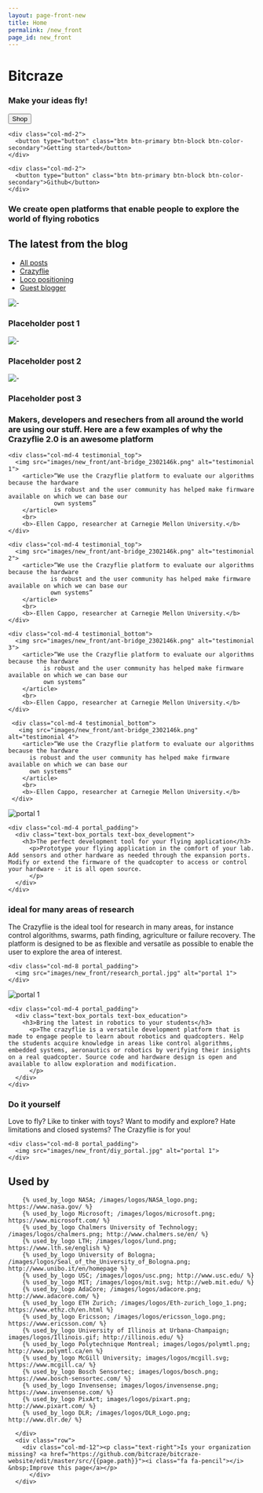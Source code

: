 ```yaml
---
layout: page-front-new
title: Home
permalink: /new_front
page_id: new_front
---
```


<div class="container-fluid front-top-banner">
  <div class="row">
      <div class="col-md-9 header_text">
            <div class="hide_element"><h1>Bitcraze</h1></div>
            <h3>Make your ideas fly!</h3>
      </div>
  </div>

  <div class="row">
    <div class="col-md-2">
      <button type="button" class="btn btn-primary btn-block btn-color-primary">Shop</button>
    </div>

    <div class="col-md-2">
      <button type="button" class="btn btn-primary btn-block btn-color-secondary">Getting started</button>
    </div>

    <div class="col-md-2">
      <button type="button" class="btn btn-primary btn-block btn-color-secondary">Github</button>
    </div>
  </div>

  <div class="row">
    <div class="col-md-4 pull-right">
      <div class="text-box_value_proposition">
        <h3>We create open platforms that enable people to explore the world of flying robotics</h3>
      </div>
    </div>
  </div>
</div>

<!--Blog-->
<div class="container-fluid blog-section scroll-point">
  <div class="row">
    <div class="col-md-6">
      <h2>The latest from the blog</h2>
    </div>
    <div class="col-md-6">
      <div class="menu-blog-container">
        <ul class="menu-blog">
          <li class="menu-item"><a href="/blog/">All posts</a></li>
          <li class="menu-item"><a href="/category/crazyflie/">Crazyflie</a></li>
          <li class="menu-item"><a href="/category/loco-positioning/">Loco positioning</a></li>
          <li class="menu-item"><a href="/category/guest-blogger/">Guest blogger</a></li>
        </ul>
      </div>
    </div>
  </div>
  <div class="row">
    <div class="col-md-4"> 
      <!-- inject wp blog img 0 begin -->
      <div class="blog-img-container">
        <a><img src="images/new_front/ant-bridge_2302146k.png" alt="-"></a>
      </div>
      <h3 class="blog-title">
        <a>Placeholder post 1</a>
      </h3>      
      <!-- inject wp blog img 0 end -->       
    </div>
    <div class="col-md-4"> 
      <!-- inject wp blog img 1 begin -->
      <div class="blog-img-container">
        <a><img src="images/new_front/ant-bridge_2302146k.png" alt="-"></a>
      </div>
      <h3 class="blog-title">
        <a>Placeholder post 2</a>
      </h3>      
      <!-- inject wp blog img 1 end -->       
    </div>
    <div class="col-md-4"> 
      <!-- inject wp blog img 2 begin -->
      <div class="blog-img-container">
        <a><img src="images/new_front/ant-bridge_2302146k.png" alt="-"></a>
      </div>
      <h3 class="blog-title">
        <a>Placeholder post 3</a>
      </h3>      
      <!-- inject wp blog img 2 end -->       
    </div>
  </div>
</div>

<!--Testimonials-->
<div class="container-fluid testimonial-section scroll-point">
  <div class="row">
    <div class="col-md-4">
      <div class="text-box_testimonial">
        <h3>Makers, developers and resechers from all around the world are using our stuff. Here are a few examples of why the Crazyflie 2.0 is an awesome platform</h3>
      </div>
    </div>

    <div class="col-md-4 testimonial_top">
      <img src="images/new_front/ant-bridge_2302146k.png" alt="testimonial 1">
        <article>“We use the Crazyflie platform to evaluate our algorithms because the hardware
                 is robust and the user community has helped make firmware available on which we can base our
                 own systems”
        </article>
        <br>
        <b>-Ellen Cappo, researcher at Carnegie Mellon University.</b>
    </div>

    <div class="col-md-4 testimonial_top">
      <img src="images/new_front/ant-bridge_2302146k.png" alt="testimonial 2">
        <article>“We use the Crazyflie platform to evaluate our algorithms because the hardware
                is robust and the user community has helped make firmware available on which we can base our
                own systems”
        </article>
        <br>
        <b>-Ellen Cappo, researcher at Carnegie Mellon University.</b>
    </div>

    <div class="col-md-4 testimonial_bottom">
      <img src="images/new_front/ant-bridge_2302146k.png" alt="testimonial 3">
        <article>“We use the Crazyflie platform to evaluate our algorithms because the hardware
              is robust and the user community has helped make firmware available on which we can base our
              own systems”
        </article>
        <br>
        <b>-Ellen Cappo, researcher at Carnegie Mellon University.</b>
    </div>

     <div class="col-md-4 testimonial_bottom">
       <img src="images/new_front/ant-bridge_2302146k.png" alt="testimonial 4">
        <article>“We use the Crazyflie platform to evaluate our algorithms because the hardware
          is robust and the user community has helped make firmware available on which we can base our
          own systems”
        </article>
        <br>
        <b>-Ellen Cappo, researcher at Carnegie Mellon University.</b>
     </div>
   </div>
</div>

<!-- Portals -->

<!-- Development portal -->
<div class="container-fluid portal-section_2 scroll-point">
  <div class="row portal-section_2">
    <div class="col-md-7 col-md-offset-1 portal_padding portal_img_development">
      <img src="images/new_front/development_portal.jpg" alt="portal 1">
    </div>

    <div class="col-md-4 portal_padding">
      <div class="text-box_portals text-box_development">
        <h3>The perfect development tool for your flying application</h3>
          <p>Prototype your flying application in the comfort of your lab. Add sensors and other hardware as needed through the expansion ports. Modify or extend the firmware of the quadcopter to access or control your hardware - it is all open source.
          </p>
      </div>
    </div>
  </div>
</div>

<!-- Research portal -->
<div class="container-fluid portal-section_2 scroll-point">
  <div class="row">
    <div class="col-md-4 portal_padding">
      <div class="text-box_portals text-box_research">
        <h3>ideal for many areas of research</h3>
          <p>The Crazyflie is the ideal tool for research in many areas, for instance control algorithms, swarms, path finding, agriculture or failure recovery. The platform is designed to be as flexible and versatile as possible to enable the user to explore the area of interest.
          </p>
      </div>
    </div>

    <div class="col-md-8 portal_padding">
      <img src="images/new_front/research_portal.jpg" alt="portal 1">
    </div>
  </div>
</div>

<!-- Education portal -->
<div class="container-fluid portal-section_2 scroll-point">
  <div class="row">
    <div class="col-md-7 col-md-offset-1 portal_padding">
      <img src="images/new_front/education_portal.jpg" alt="portal 1">
    </div>

    <div class="col-md-4 portal_padding">
      <div class="text-box_portals text-box_education">
        <h3>Bring the latest in robotics to your students</h3>
          <p>The crazyflie is a versatile development platform that is made to engage people to learn about robotics and quadcopters. Help the students acquire knowledge in areas like control algorithms, embedded systems, aeronautics or robotics by verifying their insights on a real quadcopter. Source code and hardware design is open and available to allow exploration and modification.
          </p>
      </div>
    </div>
  </div>
</div>

<!-- DIY portal -->
<div class="container-fluid portal-section_2 scroll-point">
  <div class="row">
    <div class="col-md-4 portal_padding">
      <div class="text-box_portals text-box_diy">
        <h3>Do it yourself</h3>
          <p>Love to fly? Like to tinker with toys? Want to modify and explore? Hate limitations and closed systems? The Crazyflie is for you!
          </p>
      </div>
    </div>

    <div class="col-md-8 portal_padding">
      <img src="images/new_front/diy_portal.jpg" alt="portal 1">
    </div>
  </div>
</div>

  <!-- Portals end -->


<div class="container-fluid used-by-section">
    <div class="row">
        <div class="col-md-12">
            <h2>Used by</h2>
        </div>

        {% used_by_logo NASA; /images/logos/NASA_logo.png; https://www.nasa.gov/ %}
        {% used_by_logo Microsoft; /images/logos/microsoft.png; https://www.microsoft.com/ %}
        {% used_by_logo Chalmers University of Technology; /images/logos/chalmers.png; http://www.chalmers.se/en/ %}
        {% used_by_logo LTH; /images/logos/lund.png; https://www.lth.se/english %}
        {% used_by_logo University of Bologna; /images/logos/Seal_of_the_University_of_Bologna.png; http://www.unibo.it/en/homepage %}
        {% used_by_logo USC; /images/logos/usc.png; http://www.usc.edu/ %}
        {% used_by_logo MIT; /images/logos/mit.svg; http://web.mit.edu/ %}
        {% used_by_logo AdaCore; /images/logos/adacore.png; http://www.adacore.com/ %}
        {% used_by_logo ETH Zurich; /images/logos/Eth-zurich_logo_1.png; https://www.ethz.ch/en.html %}
        {% used_by_logo Ericsson; /images/logos/ericsson_logo.png; https://www.ericsson.com/ %}
        {% used_by_logo University of Illinois at Urbana-Champaign; images/logos/Illinois.gif; http://illinois.edu/ %}
        {% used_by_logo Polytechnique Montreal; images/logos/polymtl.png; http://www.polymtl.ca/en %}
        {% used_by_logo McGill University; images/logos/mcgill.svg; https://www.mcgill.ca/ %}
        {% used_by_logo Bosch Sensortec; images/logos/bosch.png; https://www.bosch-sensortec.com/ %}
        {% used_by_logo Invensense; images/logos/invensense.png; https://www.invensense.com/ %}
        {% used_by_logo PixArt; images/logos/pixart.png; http://www.pixart.com/ %}
        {% used_by_logo DLR; /images/logos/DLR_Logo.png; http://www.dlr.de/ %}

      </div>
      <div class="row">
        <div class="col-md-12"><p class="text-right">Is your organization missing? <a href="https://github.com/bitcraze/bitcraze-website/edit/master/src/{{page.path}}"><i class="fa fa-pencil"></i> &nbsp;Improve this page</a></p>
          </div>
      </div>
</div>

<div class="section-scroller" onclick="kraken.scrollToNextScrollPoint()">
  <i class="fa fa-chevron-down"></i>
</div>